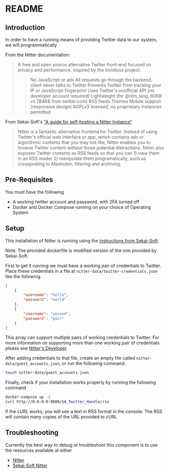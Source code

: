 # README

## Introduction
In order to have a running means of providing Twitter data to our system, we will programmatically 

From the Nitter documentation: 
>A free and open source alternative Twitter front-end focused on privacy and performance. Inspired by the Invidious project.
>>    No JavaScript or ads
>>    All requests go through the backend, client never talks to Twitter
>>    Prevents Twitter from tracking your IP or JavaScript fingerprint
>>    Uses Twitter's unofficial API (no developer account required)
>>    Lightweight (for @nim_lang, 60KB vs 784KB from twitter.com)
>>    RSS feeds
>>    Themes
>>    Mobile support (responsive design)
>>    AGPLv3 licensed, no proprietary instances permitted

From Sekai-Soft's ["A guide for self-hosting a Nitter Instance"](https://github.com/sekai-soft/guide-nitter-self-hosting)
>Nitter is a fantastic alternative frontend for Twitter. Instead of using Twitter's official web interface or app, which contains ads or algorithmic contents that you may not like, Nitter enables you to browse Twitter content without those potential distractions. Nitter also exposes Twitter contents as RSS feeds so that you can 1) view them in an RSS reader 2) manipulate them programatically, such as crossposting to Mastodon, filtering and archiving.


## Pre-Requisites
You must have the following
- A working twitter account and password, with 2FA turned off
- Docker and Docker Compose running on your choice of Operating System

## Setup
This installation of Nitter is running using the [instructions from Sekai-Soft](https://github.com/sekai-soft/guide-nitter-self-hosting). 

Note: The provided dockerfile is modified version of the one provided by Sekai-Soft.

First to get it running we must have a working pair of credentials to Twitter. Place these credentials in a file at `nitter-data/twitter-credentials.json` like the following
```JSON
[
    {
        "username": "hello",
        "password": "world"
    },
    {
        "username": "second",
        "password": "pair"
    }
]
```
This array can support multiple pairs of working credentials to Twitter. For more information on supporting more than one working pair of credentials please see [Nitter's Developer](https://github.com/zedeus/nitter)

After adding credentials to that file, create an empty file called `nitter-data/guest_accounts.json`, or run the following command.

```bash
touch nitter-data/guest_accounts.json
```

Finally, check if your installation works properly by running the following command
```bash
docker-compose up -d
curl http://0.0.0.0:8080/$A_Twitter_Handle/rss
```
If the cURL works, you will see a text in RSS format in the console. The RSS will contain many copies of the URL provided to cURL

## Troubleshooting
Currently the best way to debug or troubleshoot this component is to use the resources available at either 
- [Nitter](https://github.com/zedeus/nitter)
- [Sekai-Soft Nitter](https://github.com/sekai-soft/guide-nitter-self-hosting)